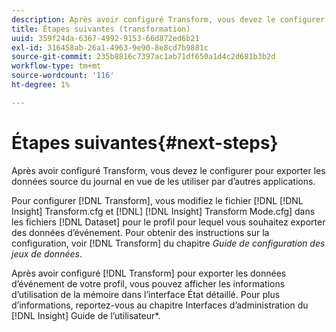 ```yaml
---
description: Après avoir configuré Transform, vous devez le configurer pour exporter les données source du journal en vue de les utiliser par d’autres applications.
title: Étapes suivantes (transformation)
uuid: 359f24da-6367-4992-9153-66d872ed6b21
exl-id: 316458ab-26a1-4963-9e90-8e8cd7b9881c
source-git-commit: 235b8816c7397ac1ab71df650a1d4c2d681b3b2d
workflow-type: tm+mt
source-wordcount: '116'
ht-degree: 1%

---
```


# Étapes suivantes{#next-steps}

Après avoir configuré Transform, vous devez le configurer pour exporter les données source du journal en vue de les utiliser par d’autres applications.

Pour configurer [!DNL Transform], vous modifiez le fichier [!DNL [!DNL Insight] Transform.cfg et [!DNL] [!DNL Insight] Transform Mode.cfg] dans les fichiers [!DNL Dataset] pour le profil pour lequel vous souhaitez exporter des données d’événement. Pour obtenir des instructions sur la configuration, voir [!DNL Transform] du chapitre *Guide de configuration des jeux de données*.

Après avoir configuré [!DNL Transform] pour exporter les données d’événement de votre profil, vous pouvez afficher les informations d’utilisation de la mémoire dans l’interface État détaillé. Pour plus d’informations, reportez-vous au chapitre Interfaces d’administration du [!DNL Insight] Guide de l’utilisateur*.
